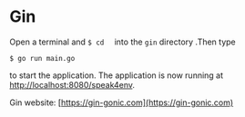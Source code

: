 # Gin

Open a terminal and ```$ cd  ``` into the ```gin``` directory .Then type

	$ go run main.go

to start the application. The application is now running at [http://localhost:8080/speak4env](http://localhost:8080/speak4env).

Gin website:  [https://gin-gonic.com](https://gin-gonic.com)
